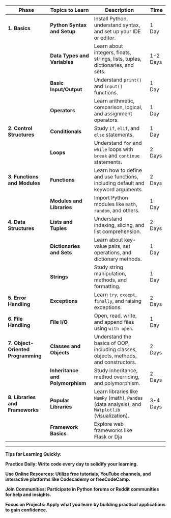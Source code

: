 | **Phase**   | **Topics to Learn**                                       | **Description**                                                                                        | **Time** |
|-------------|-----------------------------------------------------------|--------------------------------------------------------------------------------------------------------|----------|
| **1. Basics** | **Python Syntax and Setup**                              | Install Python, understand syntax, and set up your IDE or editor.                                      | 1 Day    |
|             | **Data Types and Variables**                              | Learn about integers, floats, strings, lists, tuples, dictionaries, and sets.                         | 1-2 Days |
|             | **Basic Input/Output**                                    | Understand `print()` and `input()` functions.                                                          | 1 Day    |
|             | **Operators**                                             | Learn arithmetic, comparison, logical, and assignment operators.                                       | 1 Day    |
| **2. Control Structures** | **Conditionals**                                    | Study `if`, `elif`, and `else` statements.                                                             | 1 Day    |
|             | **Loops**                                                 | Understand `for` and `while` loops with `break` and `continue` statements.                             | 2 Days   |
| **3. Functions and Modules** | **Functions**                                         | Learn how to define and use functions, including default and keyword arguments.                        | 2 Days   |
|             | **Modules and Libraries**                                | Import Python modules like `math`, `random`, and others.                                               | 1 Day    |
| **4. Data Structures** | **Lists and Tuples**                                    | Understand indexing, slicing, and list comprehension.                                                  | 2 Days   |
|             | **Dictionaries and Sets**                                | Learn about key-value pairs, set operations, and dictionary methods.                                   | 1 Day    |
|             | **Strings**                                              | Study string manipulation, methods, and formatting.                                                    | 1 Day    |
| **5. Error Handling** | **Exceptions**                                        | Learn `try`, `except`, `finally`, and raising exceptions.                                               | 2 Days   |
| **6. File Handling** | **File I/O**                                           | Open, read, write, and append files using `with open`.                                                 | 1 Day    |
| **7. Object-Oriented Programming** | **Classes and Objects**                                  | Understand the basics of OOP, including classes, objects, methods, and constructors.                   | 2 Days   |
|             | **Inheritance and Polymorphism**                         | Study inheritance, method overriding, and polymorphism.                                                | 2 Days   |
| **8. Libraries and Frameworks** | **Popular Libraries**                                    | Learn libraries like `NumPy` (math), `Pandas` (data analysis), and `Matplotlib` (visualization).        | 3-4 Days |
|             | **Framework Basics**                                     | Explore web frameworks like Flask or Dja

_____________________________________________________________
**Tips for Learning Quickly:**

**Practice Daily: Write code every day to solidify your learning.**

**Use Online Resources: Utilize free tutorials, YouTube channels, and interactive platforms like Codecademy or freeCodeCamp.**

**Join Communities: Participate in Python forums or Reddit communities for help and insights.**

**Focus on Projects: Apply what you learn by building practical applications to gain confidence.**
